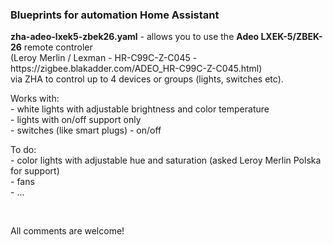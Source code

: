 <h3> Blueprints for automation Home Assistant </h3>

<p>
<b>zha-adeo-lxek5-zbek26.yaml</b> - allows you to use the <b>Adeo LXEK-5/ZBEK-26</b> remote controler</br>
(Leroy Merlin / Lexman - HR-C99C-Z-C045 - https://zigbee.blakadder.com/ADEO_HR-C99C-Z-C045.html)</br>
via ZHA to control up to 4 devices or groups (lights, switches etc).</br>
</p>
<p>
Works with:</br>
- white lights with adjustable brightness and color temperature</br>
- lights with on/off support only</br>
- switches (like smart plugs) - on/off</br>
</p>
<p>To do:</br>
- color lights with adjustable hue and saturation (asked Leroy Merlin Polska for support)</br>
- fans</br>
- ...</br>
</p>
</br>
<p>All comments are welcome!</p>
